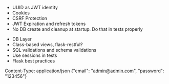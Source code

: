 + UUID as JWT identity
+ Cookies
+ CSRF Protection
+ JWT Expiration and refresh tokens
+ No DB create and cleanup at startup. Do that in tests properly

- DB Layer
- Class-based views, flask-restful?
- SQL validations and schema validations
- Use sessions in tests
- Flask best practices


Content-Type: application/json
{"email": "admin@admin.com", "password": "123456"}